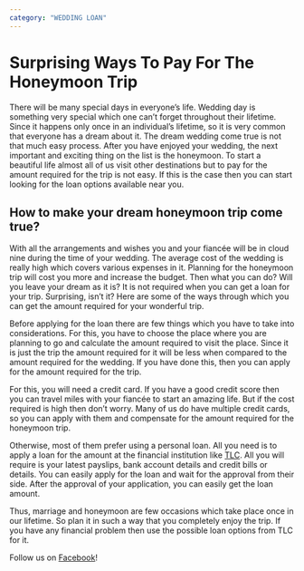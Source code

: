```yaml
---
category: "WEDDING LOAN"
---
```


# Surprising Ways To Pay For The Honeymoon Trip

There will be many special days in everyone’s life. Wedding day is something very special which one can’t forget throughout their lifetime. Since it happens only once in an individual’s lifetime, so it is very common that everyone has a dream about it. The dream wedding come true is not that much easy process. After you have enjoyed your wedding, the next important and exciting thing on the list is the honeymoon. To start a beautiful life almost all of us visit other destinations but to pay for the amount required for the trip is not easy. If this is the case then you can start looking for the loan options available near you.

## How to make your dream honeymoon trip come true?

With all the arrangements and wishes you and your fiancée will be in cloud nine during the time of your wedding. The average cost of the wedding is really high which covers various expenses in it. Planning for the honeymoon trip will cost you more and increase the budget. Then what you can do? Will you leave your dream as it is? It is not required when you can get a loan for your trip. Surprising, isn’t it? Here are some of the ways through which you can get the amount required for your wonderful trip.

Before applying for the loan there are few things which you have to take into considerations. For this, you have to choose the place where you are planning to go and calculate the amount required to visit the place. Since it is just the trip the amount required for it will be less when compared to the amount required for the wedding. If you have done this, then you can apply for the amount required for the trip.

For this, you will need a credit card. If you have a good credit score then you can travel miles with your fiancée to start an amazing life. But if the cost required is high then don’t worry. Many of us do have multiple credit cards, so you can apply with them and compensate for the amount required for the honeymoon trip.

Otherwise, most of them prefer using a personal loan. All you need is to apply a loan for the amount at the financial institution like [TLC](https://tlc.com.au/). All you will require is your latest payslips, bank account details and credit bills or details. You can easily apply for the loan and wait for the approval from their side. After the approval of your application, you can easily get the loan amount.

Thus, marriage and honeymoon are few occasions which take place once in our lifetime. So plan it in such a way that you completely enjoy the trip. If you have any financial problem then use the possible loan options from TLC for it.

Follow us on [Facebook](https://www.facebook.com/totallifestylecredit/)!
